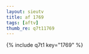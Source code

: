 ```yaml
--- 
layout: sieutv
title: af 1769
tags: [aftv]
thumb_re: q7t11769
---
```

{% include q7t1 key="1769" %} 
